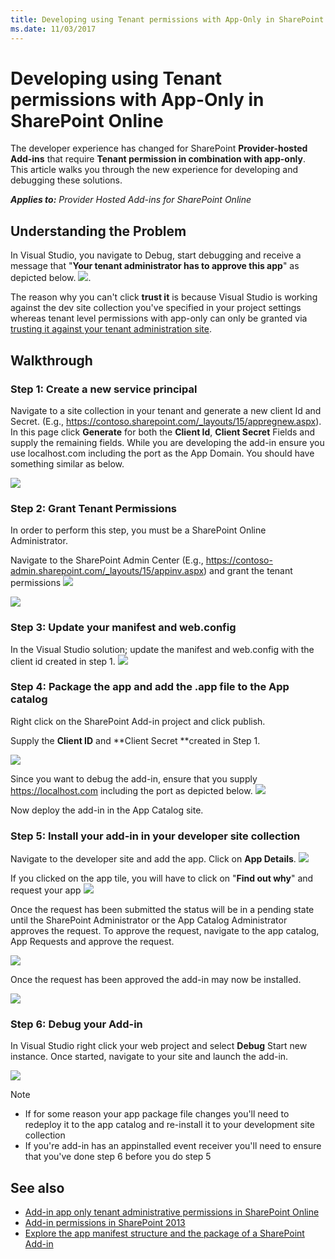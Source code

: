 ```yaml
---
title: Developing using Tenant permissions with App-Only in SharePoint Online
ms.date: 11/03/2017
---
```

# Developing using Tenant permissions with App-Only in SharePoint Online

The developer experience has changed for SharePoint **Provider-hosted Add-ins** that require **Tenant permission in combination with app-only**. This article walks you through the new experience for developing and debugging these solutions. 

_**Applies to:** Provider Hosted Add-ins for SharePoint Online_


## Understanding the Problem
In Visual Studio, you navigate to Debug, start debugging and receive a message that "**Your tenant administrator has to approve this app**" as depicted below.
![](http://i.imgur.com/oFH9oqb.png). 

The reason why you can't click **trust it** is because Visual Studio is working against the dev site collection you've specified in your project settings whereas tenant level permissions with app-only can only be granted via [trusting it against your tenant administration site](https://msdn.microsoft.com/en-us/pnp_articles/how-to-provide-add-in-app-only-tenant-administrative-permissions-in-sharepoint-online).

## Walkthrough
### Step 1: Create a new service principal
Navigate to a site collection in your tenant and generate a new client Id and Secret. (E.g., https://contoso.sharepoint.com/_layouts/15/appregnew.aspx). In this page click **Generate** for both the **Client Id**, **Client Secret** Fields and supply the remaining fields. While you are developing the add-in ensure you use localhost.com including the port as the App Domain. You should have something similar as below.

![](http://i.imgur.com/5CfHgFD.png)

### Step 2: Grant Tenant Permissions
In order to perform this step, you must be a SharePoint Online Administrator. 

Navigate to the SharePoint Admin Center (E.g., https://contoso-admin.sharepoint.com/_layouts/15/appinv.aspx) and grant the tenant permissions
![](http://i.imgur.com/EGuJG3a.png)

![](http://i.imgur.com/dst9ZdP.png)


### Step 3: Update your manifest and web.config
In the Visual Studio solution; update the manifest and web.config with the client id created in step 1.
![](http://i.imgur.com/fKkLIde.png)


### Step 4: Package the app and add the .app file to the App catalog
Right click on the SharePoint Add-in project and click publish.

Supply the **Client ID** and **Client Secret **created in Step 1.

![](http://i.imgur.com/XpM9rwb.png)

Since you want to debug the add-in, ensure that you supply https://localhost.com including the port as depicted below.
![](http://i.imgur.com/nQmSbPC.png)

Now deploy the add-in in the App Catalog site.

### Step 5: Install your add-in in your developer site collection

Navigate to the developer site and add the app. Click on **App Details**.
![](http://i.imgur.com/Aihr4r7.png)

If you clicked on the app tile, you will have to click on "**Find out why**" and request your app
![](http://i.imgur.com/DwWUkG0.png)

Once the request has been submitted the status will be in a pending state until the SharePoint Administrator or the App Catalog Administrator approves the request. To approve the request, navigate to the app catalog, App Requests and approve the request.

![](http://i.imgur.com/yZ8vNEc.png)

Once the request has been approved the add-in may now be installed.

![](http://i.imgur.com/PMitOEY.png)

### Step 6: Debug your Add-in
In Visual Studio right click your web project and select **Debug** Start new instance. Once started, navigate to your site and launch the add-in.

![](http://i.imgur.com/Y5vAlDr.png)

> [!NOTE] 
> - If for some reason your app package file changes you'll need to redeploy it to the app catalog and re-install it to your development site collection
> - If you're add-in has an appinstalled event receiver you'll need to ensure that you've done step 6 before you do step 5


## See also
<a name="bk_addresources"> </a>

- [Add-in app only tenant administrative permissions in SharePoint Online](https://msdn.microsoft.com/en-us/pnp_articles/how-to-provide-add-in-app-only-tenant-administrative-permissions-in-sharepoint-online)
- [Add-in permissions in SharePoint 2013](https://msdn.microsoft.com/en-us/library/office/fp142383.aspx)
- [Explore the app manifest structure and the package of a SharePoint Add-in](https://msdn.microsoft.com/en-us/library/office/fp179918.aspx)

